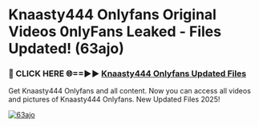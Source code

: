 # Knaasty444 Onlyfans Original Videos 0nlyFans Leaked - Files Updated! (63ajo)

<h3>🔴 CLICK HERE 🌐==►► <a href="https://tinyurl.com/ehrbuxhb" rel="nofollow">Knaasty444 Onlyfans Updated Files</a></h3>

Get Knaasty444 Onlyfans and all content. Now you can access all videos and pictures of Knaasty444 Onlyfans. New Updated Files 2025!

[![63ajo](https://i.imgur.com/lVYEuWS.gif)](https://tinyurl.com/ehrbuxhb)
